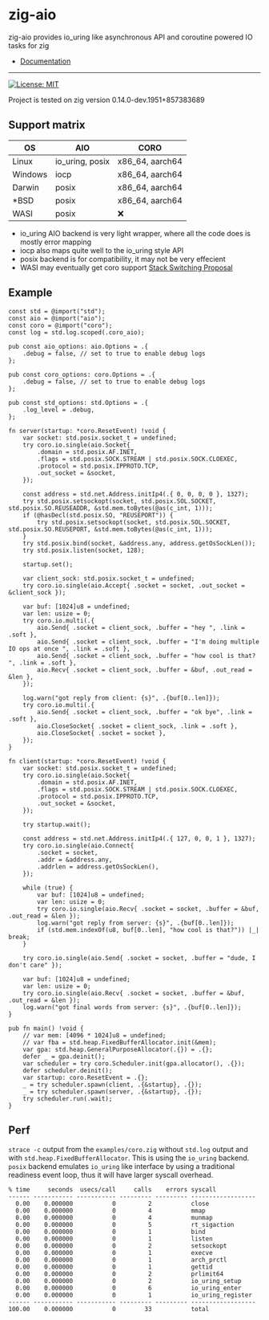 # zig-aio

zig-aio provides io_uring like asynchronous API and coroutine powered IO tasks for zig

* [Documentation](https://cloudef.github.io/zig-aio)

---

[![License: MIT](https://img.shields.io/badge/License-MIT-yellow.svg)](https://opensource.org/licenses/MIT)

Project is tested on zig version 0.14.0-dev.1951+857383689

## Support matrix

| OS      | AIO             | CORO            |
|---------|-----------------|-----------------|
| Linux   | io_uring, posix | x86_64, aarch64 |
| Windows | iocp            | x86_64, aarch64 |
| Darwin  | posix           | x86_64, aarch64 |
| *BSD    | posix           | x86_64, aarch64 |
| WASI    | posix           | ❌              |

* io_uring AIO backend is very light wrapper, where all the code does is mostly error mapping
* iocp also maps quite well to the io_uring style API
* posix backend is for compatibility, it may not be very effecient
* WASI may eventually get coro support [Stack Switching Proposal](https://github.com/WebAssembly/stack-switching/blob/main/proposals/continuations/Explainer.md)

## Example

```zig
const std = @import("std");
const aio = @import("aio");
const coro = @import("coro");
const log = std.log.scoped(.coro_aio);

pub const aio_options: aio.Options = .{
    .debug = false, // set to true to enable debug logs
};

pub const coro_options: coro.Options = .{
    .debug = false, // set to true to enable debug logs
};

pub const std_options: std.Options = .{
    .log_level = .debug,
};

fn server(startup: *coro.ResetEvent) !void {
    var socket: std.posix.socket_t = undefined;
    try coro.io.single(aio.Socket{
        .domain = std.posix.AF.INET,
        .flags = std.posix.SOCK.STREAM | std.posix.SOCK.CLOEXEC,
        .protocol = std.posix.IPPROTO.TCP,
        .out_socket = &socket,
    });

    const address = std.net.Address.initIp4(.{ 0, 0, 0, 0 }, 1327);
    try std.posix.setsockopt(socket, std.posix.SOL.SOCKET, std.posix.SO.REUSEADDR, &std.mem.toBytes(@as(c_int, 1)));
    if (@hasDecl(std.posix.SO, "REUSEPORT")) {
        try std.posix.setsockopt(socket, std.posix.SOL.SOCKET, std.posix.SO.REUSEPORT, &std.mem.toBytes(@as(c_int, 1)));
    }
    try std.posix.bind(socket, &address.any, address.getOsSockLen());
    try std.posix.listen(socket, 128);

    startup.set();

    var client_sock: std.posix.socket_t = undefined;
    try coro.io.single(aio.Accept{ .socket = socket, .out_socket = &client_sock });

    var buf: [1024]u8 = undefined;
    var len: usize = 0;
    try coro.io.multi(.{
        aio.Send{ .socket = client_sock, .buffer = "hey ", .link = .soft },
        aio.Send{ .socket = client_sock, .buffer = "I'm doing multiple IO ops at once ", .link = .soft },
        aio.Send{ .socket = client_sock, .buffer = "how cool is that? ", .link = .soft },
        aio.Recv{ .socket = client_sock, .buffer = &buf, .out_read = &len },
    });

    log.warn("got reply from client: {s}", .{buf[0..len]});
    try coro.io.multi(.{
        aio.Send{ .socket = client_sock, .buffer = "ok bye", .link = .soft },
        aio.CloseSocket{ .socket = client_sock, .link = .soft },
        aio.CloseSocket{ .socket = socket },
    });
}

fn client(startup: *coro.ResetEvent) !void {
    var socket: std.posix.socket_t = undefined;
    try coro.io.single(aio.Socket{
        .domain = std.posix.AF.INET,
        .flags = std.posix.SOCK.STREAM | std.posix.SOCK.CLOEXEC,
        .protocol = std.posix.IPPROTO.TCP,
        .out_socket = &socket,
    });

    try startup.wait();

    const address = std.net.Address.initIp4(.{ 127, 0, 0, 1 }, 1327);
    try coro.io.single(aio.Connect{
        .socket = socket,
        .addr = &address.any,
        .addrlen = address.getOsSockLen(),
    });

    while (true) {
        var buf: [1024]u8 = undefined;
        var len: usize = 0;
        try coro.io.single(aio.Recv{ .socket = socket, .buffer = &buf, .out_read = &len });
        log.warn("got reply from server: {s}", .{buf[0..len]});
        if (std.mem.indexOf(u8, buf[0..len], "how cool is that?")) |_| break;
    }

    try coro.io.single(aio.Send{ .socket = socket, .buffer = "dude, I don't care" });

    var buf: [1024]u8 = undefined;
    var len: usize = 0;
    try coro.io.single(aio.Recv{ .socket = socket, .buffer = &buf, .out_read = &len });
    log.warn("got final words from server: {s}", .{buf[0..len]});
}

pub fn main() !void {
    // var mem: [4096 * 1024]u8 = undefined;
    // var fba = std.heap.FixedBufferAllocator.init(&mem);
    var gpa: std.heap.GeneralPurposeAllocator(.{}) = .{};
    defer _ = gpa.deinit();
    var scheduler = try coro.Scheduler.init(gpa.allocator(), .{});
    defer scheduler.deinit();
    var startup: coro.ResetEvent = .{};
    _ = try scheduler.spawn(client, .{&startup}, .{});
    _ = try scheduler.spawn(server, .{&startup}, .{});
    try scheduler.run(.wait);
}
```

## Perf

`strace -c` output from the `examples/coro.zig` without `std.log` output and with `std.heap.FixedBufferAllocator`.
This is using the `io_uring` backend. `posix` backend emulates `io_uring` like interface by using a traditional
readiness event loop, thus it will have larger syscall overhead.

```
% time     seconds  usecs/call     calls    errors syscall
------ ----------- ----------- --------- --------- ------------------
  0.00    0.000000           0         2           close
  0.00    0.000000           0         4           mmap
  0.00    0.000000           0         4           munmap
  0.00    0.000000           0         5           rt_sigaction
  0.00    0.000000           0         1           bind
  0.00    0.000000           0         1           listen
  0.00    0.000000           0         2           setsockopt
  0.00    0.000000           0         1           execve
  0.00    0.000000           0         1           arch_prctl
  0.00    0.000000           0         1           gettid
  0.00    0.000000           0         2           prlimit64
  0.00    0.000000           0         2           io_uring_setup
  0.00    0.000000           0         6           io_uring_enter
  0.00    0.000000           0         1           io_uring_register
------ ----------- ----------- --------- --------- ------------------
100.00    0.000000           0        33           total
```
